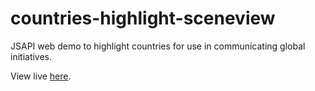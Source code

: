 # countries-highlight-sceneview
JSAPI web demo to highlight countries for use in communicating global initiatives. 

View live [here](https://evolk208.github.io/jsapi/countries-highlight-sceneview/).

